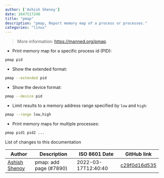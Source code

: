 ```yaml
---
author: ['Ashish Shenoy']
date: 1647517240
title: "pmap"
description: "pmap, Report memory map of a process or processes."
categories: "linux"
---
```

> More information: <https://manned.org/pmap>.

- Print memory map for a specific process id (PID):

```bash
pmap pid
```

- Show the extended format:

```bash
pmap --extended pid
```

- Show the device format:

```bash
pmap --device pid
```

- Limit results to a memory address range specified by `low` and `high`:

```bash
pmap --range low,high
```

- Print memory maps for multiple processes:

```bash
pmap pid1 pid2 ...
```
List of changes to this documentation


Author | Description | ISO 8601 Date | GitHub link
------|-----|-----|-----
[Ashish Shenoy](mailto:ashish1shenoy@gmail.com) | pmap: add page (#7890) | 2022-03-17T12:40:40 | [c29f0d16d535](https://github.com/tldr-pages/tldr/commit/c29f0d16d53523444f8984de8d343162c526cba2)

